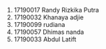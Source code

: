 1. 17190017 Randy Rizkika Putra
2. 17190032 Khanaya adjie 
3. 17190099 rudiana
4. 17190057 Dhimas nanda
5. 17190033 Abdul Latift
